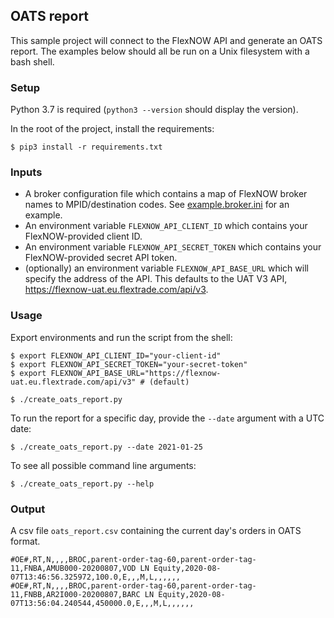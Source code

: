 ## OATS report

This sample project will connect to the FlexNOW API and generate an OATS report. The examples below should all be run on a Unix filesystem with a bash shell.

### Setup

Python 3.7 is required (`python3 --version` should display the version).

In the root of the project, install the requirements:

```console
$ pip3 install -r requirements.txt

```

### Inputs

* A broker configuration file which contains a map of FlexNOW broker names to MPID/destination codes. See [example.broker.ini](example.broker.ini) for an example.
* An environment variable `FLEXNOW_API_CLIENT_ID` which contains your FlexNOW-provided client ID.
* An environment variable `FLEXNOW_API_SECRET_TOKEN` which contains your FlexNOW-provided secret API token.
* (optionally) an environment variable `FLEXNOW_API_BASE_URL` which will specify the address of the API. This defaults to the UAT V3 API, https://flexnow-uat.eu.flextrade.com/api/v3.

### Usage

Export environments and run the script from the shell:

```console
$ export FLEXNOW_API_CLIENT_ID="your-client-id"
$ export FLEXNOW_API_SECRET_TOKEN="your-secret-token"
$ export FLEXNOW_API_BASE_URL="https://flexnow-uat.eu.flextrade.com/api/v3" # (default)

$ ./create_oats_report.py
```

To run the report for a specific day, provide the `--date` argument with a UTC date:

```console
$ ./create_oats_report.py --date 2021-01-25
```

To see all possible command line arguments:

```console
$ ./create_oats_report.py --help
```

### Output

A csv file `oats_report.csv` containing the current day's orders in OATS format.
```
#OE#,RT,N,,,,BROC,parent-order-tag-60,parent-order-tag-11,FNBA,AMUB000-20200807,VOD LN Equity,2020-08-07T13:46:56.325972,100.0,E,,,M,L,,,,,,
#OE#,RT,N,,,,BROC,parent-order-tag-60,parent-order-tag-11,FNBB,AR2I000-20200807,BARC LN Equity,2020-08-07T13:56:04.240544,450000.0,E,,,M,L,,,,,,
```
